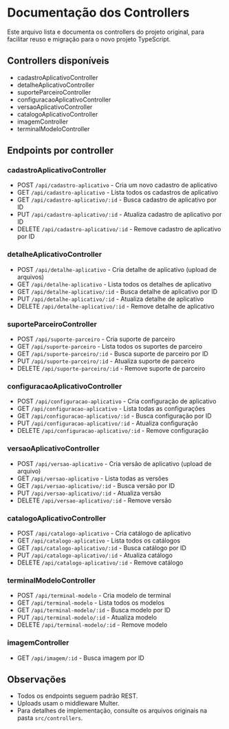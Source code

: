 # Documentação dos Controllers

Este arquivo lista e documenta os controllers do projeto original, para facilitar reuso e migração para o novo projeto TypeScript.

## Controllers disponíveis
- cadastroAplicativoController
- detalheAplicativoController
- suporteParceiroController
- configuracaoAplicativoController
- versaoAplicativoController
- catalogoAplicativoController
- imagemController
- terminalModeloController

## Endpoints por controller

### cadastroAplicativoController
- POST   `/api/cadastro-aplicativo`         - Cria um novo cadastro de aplicativo
- GET    `/api/cadastro-aplicativo`         - Lista todos os cadastros de aplicativo
- GET    `/api/cadastro-aplicativo/:id`     - Busca cadastro de aplicativo por ID
- PUT    `/api/cadastro-aplicativo/:id`     - Atualiza cadastro de aplicativo por ID
- DELETE `/api/cadastro-aplicativo/:id`     - Remove cadastro de aplicativo por ID

### detalheAplicativoController
- POST   `/api/detalhe-aplicativo`          - Cria detalhe de aplicativo (upload de arquivos)
- GET    `/api/detalhe-aplicativo`          - Lista todos os detalhes de aplicativo
- GET    `/api/detalhe-aplicativo/:id`      - Busca detalhe de aplicativo por ID
- PUT    `/api/detalhe-aplicativo/:id`      - Atualiza detalhe de aplicativo
- DELETE `/api/detalhe-aplicativo/:id`      - Remove detalhe de aplicativo

### suporteParceiroController
- POST   `/api/suporte-parceiro`            - Cria suporte de parceiro
- GET    `/api/suporte-parceiro`            - Lista todos os suportes de parceiro
- GET    `/api/suporte-parceiro/:id`        - Busca suporte de parceiro por ID
- PUT    `/api/suporte-parceiro/:id`        - Atualiza suporte de parceiro
- DELETE `/api/suporte-parceiro/:id`        - Remove suporte de parceiro

### configuracaoAplicativoController
- POST   `/api/configuracao-aplicativo`     - Cria configuração de aplicativo
- GET    `/api/configuracao-aplicativo`     - Lista todas as configurações
- GET    `/api/configuracao-aplicativo/:id` - Busca configuração por ID
- PUT    `/api/configuracao-aplicativo/:id` - Atualiza configuração
- DELETE `/api/configuracao-aplicativo/:id` - Remove configuração

### versaoAplicativoController
- POST   `/api/versao-aplicativo`            - Cria versão de aplicativo (upload de arquivo)
- GET    `/api/versao-aplicativo`            - Lista todas as versões
- GET    `/api/versao-aplicativo/:id`        - Busca versão por ID
- PUT    `/api/versao-aplicativo/:id`        - Atualiza versão
- DELETE `/api/versao-aplicativo/:id`        - Remove versão

### catalogoAplicativoController
- POST   `/api/catalogo-aplicativo`          - Cria catálogo de aplicativo
- GET    `/api/catalogo-aplicativo`          - Lista todos os catálogos
- GET    `/api/catalogo-aplicativo/:id`      - Busca catálogo por ID
- PUT    `/api/catalogo-aplicativo/:id`      - Atualiza catálogo
- DELETE `/api/catalogo-aplicativo/:id`      - Remove catálogo

### terminalModeloController
- POST   `/api/terminal-modelo`              - Cria modelo de terminal
- GET    `/api/terminal-modelo`              - Lista todos os modelos
- GET    `/api/terminal-modelo/:id`          - Busca modelo por ID
- PUT    `/api/terminal-modelo/:id`          - Atualiza modelo
- DELETE `/api/terminal-modelo/:id`          - Remove modelo

### imagemController
- GET    `/api/imagem/:id`                   - Busca imagem por ID

## Observações
- Todos os endpoints seguem padrão REST.
- Uploads usam o middleware Multer.
- Para detalhes de implementação, consulte os arquivos originais na pasta `src/controllers`.
